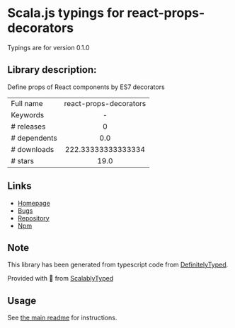 
# Scala.js typings for react-props-decorators

Typings are for version 0.1.0

## Library description:
Define props of React components by ES7 decorators

|                    |                 |
| ------------------ | :-------------: |
| Full name          | react-props-decorators |
| Keywords           | - |
| # releases         | 0 |
| # dependents       | 0.0 |
| # downloads        | 222.33333333333334 |
| # stars            | 19.0 |

## Links
- [Homepage](https://github.com/popkirby/react-props-decorators)
- [Bugs](https://github.com/popkirby/react-props-decorators/issues)
- [Repository](https://github.com/popkirby/react-props-decorators)
- [Npm](https://www.npmjs.com/package/react-props-decorators)
    


## Note
This library has been generated from typescript code from [DefinitelyTyped](https://definitelytyped.org).

Provided with :purple_heart: from [ScalablyTyped](https://github.com/oyvindberg/ScalablyTyped)

## Usage
See [the main readme](../../readme.md) for instructions.


